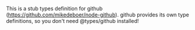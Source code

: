 This is a stub types definition for github (https://github.com/mikedeboer/node-github).
github provides its own type definitions, so you don't need @types/github installed!